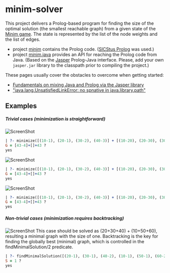 minim-solver
============

This project delivers a Prolog-based program for finding the size of the optimal solution (the smallest reachable graph) from a given state of the [Minim game](http://www.kongregate.com/games/atomiccicada/minim). The state is represented by the list of the node weights and the list of edges.
 * project [minim](https://github.com/david-istvan/minim-solver/tree/master/minim) contains the Prolog code. ([SICStus Prolog](http://sicstus.sics.se/) was used.)
 * project [minim.java](https://github.com/david-istvan/minim-solver/tree/master/minim.java) provides an API for reaching the Prolog code from Java. (Based on the [Jasper](http://sicstus.sics.se/sicstus/docs/3.7.1/html/sicstus_12.html) Prolog-Java interface. Please, add your own ```jasper.jar``` library to the classpath prior to compiling the project.)

These pages usually cover the obstacles to overcome when getting started:
 * [Fundamentals on mixing Java and Prolog via the Jasper library](http://sicstus.sics.se/sicstus/docs/3.7.1/html/sicstus_12.html)
 * ["java.lang.UnsatisfiedLinkError: no spnative in java.library.path"](http://sicstus.sics.se/sicstus/docs/4.0.8/html/relnotes.html/Running-SICStus-from-Java.html)


Examples
--------

##### Trivial cases (minimization is straightforward)

![ScreenShot](https://dl.dropboxusercontent.com/u/44011277/bme/study/aflp/minim/g1.PNG)
```prolog
| ?- minimize([(10-1), (20-1), (30-2), (40-3)] + [(10-20), (20-30), (30-40)] + 0, G).
G = [43-4]+[]+43 ? 
yes
```

![ScreenShot](https://dl.dropboxusercontent.com/u/44011277/bme/study/aflp/minim/g2.PNG)
```prolog
| ?- minimize([(10-1), (20-1), (30-2), (40-3)] + [(10-20), (20-30), (30-40), (40-20)] + 0, G).
G = [43-4]+[]+43 ?
yes
```

![ScreenShot](https://dl.dropboxusercontent.com/u/44011277/bme/study/aflp/minim/g3.PNG)
```prolog
| ?- minimize([(10-1), (20-1), (30-2), (40-3)] + [(10-20), (20-30), (30-40), (30-10), (40-20)] + 0, G).
G = [43-4]+[]+43 ?
yes
```

##### Non-trivial cases (minimization requires backtracking)

![ScreenShot](https://dl.dropboxusercontent.com/u/44011277/bme/study/aflp/minim/g4.PNG)
This case should be solved as (20+30+40) + (10+50+60), resulting a minimal graph with the size of one.
Backtracking is the key for finding the globally best (minimal) graph, which is controlled in the findMinimalSolution/2 predicate.
```prolog
| ?- findMinimalSolution([(20-1), (30-1), (40-2), (10-1), (50-1), (60-2)] + [(10-20), (20-30), (30-40), (40-50), (50-60), (10-50)] + 0, S).
S = 1 ? 
yes
```
